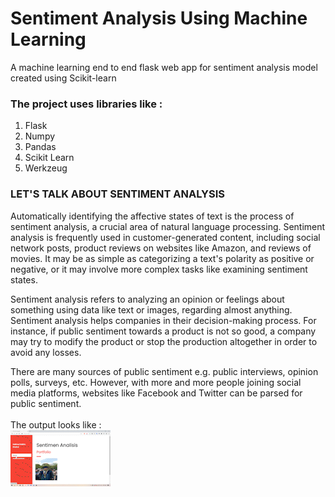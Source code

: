 # Sentiment Analysis Using Machine Learning
A machine learning end to end flask web app for sentiment analysis model created using Scikit-learn <br />

### The project uses libraries like :
 1. Flask <br />
 2. Numpy <br />
 3. Pandas <br />
 4. Scikit Learn <br />
 5. Werkzeug <br />

### LET'S TALK ABOUT SENTIMENT ANALYSIS <br />
Automatically identifying the affective states of text is the process of sentiment analysis, a crucial area of natural language processing. Sentiment analysis is frequently used in customer-generated content, including social network posts, product reviews on websites like Amazon, and reviews of movies. It may be as simple as categorizing a text's polarity as positive or negative, or it may involve more complex tasks like examining sentiment states. <br />

Sentiment analysis refers to analyzing an opinion or feelings about something using data like text or images, regarding almost anything. Sentiment analysis helps companies in their decision-making process. For instance, if public sentiment towards a product is not so good, a company may try to modify the product or stop the production altogether in order to avoid any losses. <br />

There are many sources of public sentiment e.g. public interviews, opinion polls, surveys, etc. However, with more and more people joining social media platforms, websites like Facebook and Twitter can be parsed for public sentiment. <br />
<br />
The output looks like : <br />
![](/Sentiment%20Analyst/Demo.gif)
